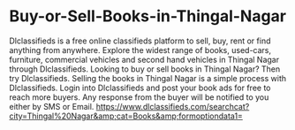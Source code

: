 # Buy-or-Sell-Books-in-Thingal-Nagar
Dlclassifieds is a free online classifieds platform to sell, buy, rent or find anything from anywhere. Explore the widest range of books, used-cars, furniture, commercial vehicles and second hand vehicles in Thingal Nagar through Dlclassifieds. Looking to buy or sell books in Thingal Nagar? Then try Dlclassifieds. Selling the books in Thingal Nagar is a simple process with Dlclassifieds. Login into Dlclassifieds and post your book ads for free to reach more buyers. Any response from the buyer will be notified to you either by SMS or Email. https://www.dlclassifieds.com/searchcat?city=Thingal%20Nagar&amp;cat=Books&amp;formoptiondata1=

